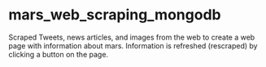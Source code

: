 # mars_web_scraping_mongodb
Scraped Tweets, news articles, and images from the web to create a web page with information about mars. Information is refreshed (rescraped) by clicking a button on the page.
